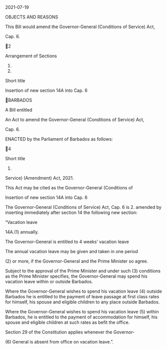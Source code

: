2021-07-19

OBJECTS AND REASONS

This  Bill  would  amend  the  Governor-General  (Conditions  of  Service)  Act,

Cap. 6.

2

Arrangement of Sections

1.

2.

Short title

Insertion of new section 14A into Cap. 6

BARBADOS

A Bill entitled

An  Act  to  amend  the  Governor-General  (Conditions  of  Service)  Act,

Cap. 6.

ENACTED by the Parliament of Barbados as follows:

4

Short title

1.
Service) (Amendment) Act, 2021.

This  Act  may  be  cited  as  the  Governor-General  (Conditions  of

Insertion of new section 14A into Cap. 6

The  Governor-General  (Conditions  of  Service)  Act,  Cap.  6  is
2.
amended by inserting immediately after section 14 the following new section:

“Vacation leave

14A.(1)
annually.

The Governor-General is entitled to 4 weeks’ vacation leave

The annual vacation leave may be given and taken in one period

(2)
or more, if the Governor-General and the Prime Minister so agree.

Subject  to  the  approval  of  the  Prime  Minister  and  under  such
(3)
conditions as the Prime Minister specifies, the Governor-General may
spend his vacation leave within or outside Barbados.

Where the Governor-General wishes to spend his vacation leave
(4)
outside Barbados he is entitled to the payment of leave passage at first
class rates for himself, his spouse and eligible children to any place
outside Barbados.

Where the Governor-General wishes to spend his vacation leave
(5)
within Barbados, he is entitled to the payment of accommodation for
himself, his spouse and eligible children at such rates as befit the office.

Section 29 of the Constitution applies whenever the Governor-

(6)
General is absent from office on vacation leave.”.

